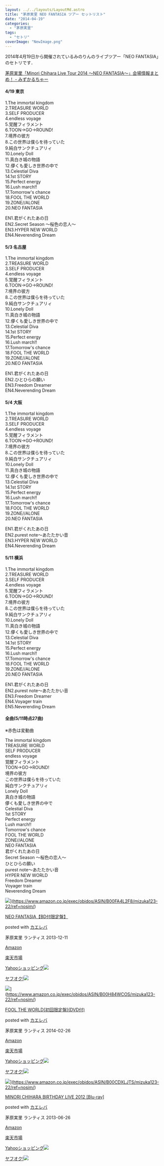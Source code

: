 ```yaml
---
layout: ../../layouts/LayoutMd.astro
title: "茅原実里 NEO FANTASIA ツアー セットリスト"
date: "2014-04-19"
categories: 
  - "茅原実里"
tags: 
  - "セトリ"
coverImage: "NewImage.png"
---
```


2014年4月19日から開催されているみのりんのライブツアー「NEO FANTASIA」のセトリです．

[茅原実里「Minori Chihara Live Tour 2014 〜NEO FANTASIA〜」会場情報まとめ！ \- みずかるちゃー](https://mizuka123.net/archive/5071/)

#### 4/19 東京

1.The immortal kingdom  
2.TREASURE WORLD  
3.SELF PRODUCER  
4.endless voyage  
5.覚醒フィラメント  
6.TOON→GO→ROUND!  
7.境界の彼方  
8.この世界は僕らを待っていた  
9.純白サンクチュアリィ  
10.Lonely Doll  
11.真白き城の物語  
12.儚くも愛しき世界の中で  
13.Celestial Diva  
14.1st STORY  
15.Perfect energy  
16.Lush march!!  
17.Tomorrow's chance  
18.FOOL THE WORLD  
19.ZONE//ALONE  
20.NEO FANTASIA

EN1.君がくれたあの日  
EN2.Secret Season 〜桜色の恋人〜  
EN3.HYPER NEW WORLD  
EN4.Neverending Dream

#### 5/3 名古屋

1.The immortal kingdom  
2.TREASURE WORLD  
3.SELF PRODUCER  
4.endless voyage  
5.覚醒フィラメント  
6.TOON→GO→ROUND!  
7.境界の彼方  
8.この世界は僕らを待っていた  
9.純白サンクチュアリィ  
10.Lonely Doll  
11.真白き城の物語  
12.儚くも愛しき世界の中で  
13.Celestial Diva  
14.1st STORY  
15.Perfect energy  
16.Lush march!!  
17.Tomorrow's chance  
18.FOOL THE WORLD  
19.ZONE//ALONE  
20.NEO FANTASIA

EN1.君がくれたあの日  
EN2.ひとひらの願い  
EN3.Freedom Dreamer  
EN4.Neverending Dream

#### 5/4 大阪

1.The immortal kingdom  
2.TREASURE WORLD  
3.SELF PRODUCER  
4.endless voyage  
5.覚醒フィラメント  
6.TOON→GO→ROUND!  
7.境界の彼方  
8.この世界は僕らを待っていた  
9.純白サンクチュアリィ  
10.Lonely Doll  
11.真白き城の物語  
12.儚くも愛しき世界の中で  
13.Celestial Diva  
14.1st STORY  
15.Perfect energy  
16.Lush march!!  
17.Tomorrow's chance  
18.FOOL THE WORLD  
19.ZONE//ALONE  
20.NEO FANTASIA

EN1.君がくれたあの日  
EN2.purest note～あたたかい音  
EN3.HYPER NEW WORLD  
EN4.Neverending Dream

#### 5/11 横浜

1.The immortal kingdom  
2.TREASURE WORLD  
3.SELF PRODUCER  
4.endless voyage  
5.覚醒フィラメント  
6.TOON→GO→ROUND!  
7.境界の彼方  
8.この世界は僕らを待っていた  
9.純白サンクチュアリィ  
10.Lonely Doll  
11.真白き城の物語  
12.儚くも愛しき世界の中で  
13.Celestial Diva  
14.1st STORY  
15.Perfect energy  
16.Lush march!!  
17.Tomorrow's chance  
18.FOOL THE WORLD  
19.ZONE//ALONE  
20.NEO FANTASIA

EN1.君がくれたあの日  
EN2.purest note～あたたかい音  
EN3.Freedom Dreamer  
EN4.Voyager train  
EN5.Neverending Dream

#### 全曲(5/11時点27曲)

※赤色は変動曲

The immortal kingdom  
TREASURE WORLD  
SELF PRODUCER  
endless voyage  
覚醒フィラメント  
TOON→GO→ROUND!  
境界の彼方  
この世界は僕らを待っていた  
純白サンクチュアリィ  
Lonely Doll  
真白き城の物語  
儚くも愛しき世界の中で  
Celestial Diva  
1st STORY  
Perfect energy  
Lush march!!  
Tomorrow's chance  
FOOL THE WORLD  
ZONE//ALONE  
NEO FANTASIA  
君がくれたあの日  
Secret Season 〜桜色の恋人〜  
ひとひらの願い  
purest note～あたたかい音  
HYPER NEW WORLD  
Freedom Dreamer  
Voyager train  
Neverending Dream

![](/archive/images/61ToNchPSjL._SL160_.jpg)](https://www.amazon.co.jp/exec/obidos/ASIN/B00FA4L2F8/mizuka123-22/ref=nosim/)

[NEO FANTASIA【BD付限定盤】](https://www.amazon.co.jp/exec/obidos/ASIN/B00FA4L2F8/mizuka123-22/ref=nosim/)

posted with [カエレバ](http://kaereba.com)

茅原実里 ランティス 2013-12-11

[Amazon](http://www.amazon.co.jp/gp/search?keywords=NEO%20FANTASIA&__mk_ja_JP=%83J%83%5E%83J%83i&tag=mizuka123-22 "アマゾン")

[楽天市場](http://hb.afl.rakuten.co.jp/hgc/032b53ee.4b34c5ee.0f4a541e.f440145e/?pc=http%3A%2F%2Fsearch.rakuten.co.jp%2Fsearch%2Fmall%2FNEO%2520FANTASIA%2F-%2Ff.1-p.1-s.1-sf.0-st.A-v.2%3Fx%3D0%26scid%3Daf_ich_link_urltxt%26m%3Dhttp%3A%2F%2Fm.rakuten.co.jp%2F "楽天市場")

[Yahooショッピング![](//ad.jp.ap.valuecommerce.com/servlet/gifbanner?sid=3066752&pid=881990642)](//ck.jp.ap.valuecommerce.com/servlet/referral?sid=3066752&pid=881990642&vc_url=http%3A%2F%2Fshopping.search.yahoo.co.jp%2Fsearch%3FuIv%3Don%26ei%3DUTF-8%26tab_ex%3Dcommerce%26slider%3D0%26va%3DNEO%2520FANTASIA "Yahooショッピング")

[ヤフオク!![](//ad.jp.ap.valuecommerce.com/servlet/gifbanner?sid=3066752&pid=881990645)](//ck.jp.ap.valuecommerce.com/servlet/referral?sid=3066752&pid=881990645&vc_url=http%3A%2F%2Fauctions.search.yahoo.co.jp%2Fsearch%3Fvo%3D%26ve%3D%26auccat%3D0%26aucminprice%3D%26aucmaxprice%3D%26aucmin_bidorbuy_price%3D%26aucmax_bidorbuy_price%3D%26loc_cd%3D0%26abatch%3D0%26istatus%3D0%26filtered%3D1%26ei%3DUTF-8%26tab_ex%3Dcommerce%26va%3DNEO%2520FANTASIA "ヤフオク!")

![](/archive/images/617CwwBkFeL._SL160_.jpg)](https://www.amazon.co.jp/exec/obidos/ASIN/B00H84WCOS/mizuka123-22/ref=nosim/)

[FOOL THE WORLD(初回限定盤)(DVD付)](https://www.amazon.co.jp/exec/obidos/ASIN/B00H84WCOS/mizuka123-22/ref=nosim/)

posted with [カエレバ](http://kaereba.com)

茅原実里 ランティス 2014-02-26

[Amazon](http://www.amazon.co.jp/gp/search?keywords=FOOL%20THE%20WORLD&__mk_ja_JP=%83J%83%5E%83J%83i&tag=mizuka123-22 "アマゾン")

[楽天市場](http://hb.afl.rakuten.co.jp/hgc/032b53ee.4b34c5ee.0f4a541e.f440145e/?pc=http%3A%2F%2Fsearch.rakuten.co.jp%2Fsearch%2Fmall%2FFOOL%2520THE%2520WORLD%2F-%2Ff.1-p.1-s.1-sf.0-st.A-v.2%3Fx%3D0%26scid%3Daf_ich_link_urltxt%26m%3Dhttp%3A%2F%2Fm.rakuten.co.jp%2F "楽天市場")

[Yahooショッピング![](//ad.jp.ap.valuecommerce.com/servlet/gifbanner?sid=3066752&pid=881990642)](//ck.jp.ap.valuecommerce.com/servlet/referral?sid=3066752&pid=881990642&vc_url=http%3A%2F%2Fshopping.search.yahoo.co.jp%2Fsearch%3FuIv%3Don%26ei%3DUTF-8%26tab_ex%3Dcommerce%26slider%3D0%26va%3DFOOL%2520THE%2520WORLD "Yahooショッピング")

[ヤフオク!![](//ad.jp.ap.valuecommerce.com/servlet/gifbanner?sid=3066752&pid=881990645)](//ck.jp.ap.valuecommerce.com/servlet/referral?sid=3066752&pid=881990645&vc_url=http%3A%2F%2Fauctions.search.yahoo.co.jp%2Fsearch%3Fvo%3D%26ve%3D%26auccat%3D0%26aucminprice%3D%26aucmaxprice%3D%26aucmin_bidorbuy_price%3D%26aucmax_bidorbuy_price%3D%26loc_cd%3D0%26abatch%3D0%26istatus%3D0%26filtered%3D1%26ei%3DUTF-8%26tab_ex%3Dcommerce%26va%3DFOOL%2520THE%2520WORLD "ヤフオク!")

![](/archive/images/41Vg8n1EPVL._SL160_.jpg)](https://www.amazon.co.jp/exec/obidos/ASIN/B00CDXLJTS/mizuka123-22/ref=nosim/)

[MINORI CHIHARA BIRTHDAY LIVE 2012 \[Blu-ray\]](https://www.amazon.co.jp/exec/obidos/ASIN/B00CDXLJTS/mizuka123-22/ref=nosim/)

posted with [カエレバ](http://kaereba.com)

茅原実里 ランティス 2013-06-26

[Amazon](http://www.amazon.co.jp/gp/search?keywords=MINORI%20CHIHARA%20BIRTHDAY%20LIVE%202012&__mk_ja_JP=%83J%83%5E%83J%83i&tag=mizuka123-22 "アマゾン")

[楽天市場](http://hb.afl.rakuten.co.jp/hgc/032b53ee.4b34c5ee.0f4a541e.f440145e/?pc=http%3A%2F%2Fsearch.rakuten.co.jp%2Fsearch%2Fmall%2FMINORI%2520CHIHARA%2520BIRTHDAY%2520LIVE%25202012%2F-%2Ff.1-p.1-s.1-sf.0-st.A-v.2%3Fx%3D0%26scid%3Daf_ich_link_urltxt%26m%3Dhttp%3A%2F%2Fm.rakuten.co.jp%2F "楽天市場")

[Yahooショッピング![](//ad.jp.ap.valuecommerce.com/servlet/gifbanner?sid=3066752&pid=881990642)](//ck.jp.ap.valuecommerce.com/servlet/referral?sid=3066752&pid=881990642&vc_url=http%3A%2F%2Fshopping.search.yahoo.co.jp%2Fsearch%3FuIv%3Don%26ei%3DUTF-8%26tab_ex%3Dcommerce%26slider%3D0%26va%3DMINORI%2520CHIHARA%2520BIRTHDAY%2520LIVE%25202012 "Yahooショッピング")

[ヤフオク!![](//ad.jp.ap.valuecommerce.com/servlet/gifbanner?sid=3066752&pid=881990645)](//ck.jp.ap.valuecommerce.com/servlet/referral?sid=3066752&pid=881990645&vc_url=http%3A%2F%2Fauctions.search.yahoo.co.jp%2Fsearch%3Fvo%3D%26ve%3D%26auccat%3D0%26aucminprice%3D%26aucmaxprice%3D%26aucmin_bidorbuy_price%3D%26aucmax_bidorbuy_price%3D%26loc_cd%3D0%26abatch%3D0%26istatus%3D0%26filtered%3D1%26ei%3DUTF-8%26tab_ex%3Dcommerce%26va%3DMINORI%2520CHIHARA%2520BIRTHDAY%2520LIVE%25202012 "ヤフオク!")
